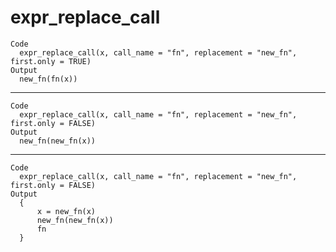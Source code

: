 # expr_replace_call

    Code
      expr_replace_call(x, call_name = "fn", replacement = "new_fn", first.only = TRUE)
    Output
      new_fn(fn(x))

---

    Code
      expr_replace_call(x, call_name = "fn", replacement = "new_fn", first.only = FALSE)
    Output
      new_fn(new_fn(x))

---

    Code
      expr_replace_call(x, call_name = "fn", replacement = "new_fn", first.only = FALSE)
    Output
      {
          x = new_fn(x)
          new_fn(new_fn(x))
          fn
      }

